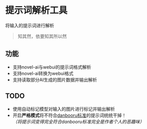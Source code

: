 # 提示词解析工具

将输入的提示词进行解析
> 知其然，依要知其所以然

## 功能

* 支持novel-ai与webui的提示词格式解析
* 支持novel-ai转换为webui格式
* 支持读取部分AI生成的图片数据并输出解析

## TODO

* 使用自动标记模型对输入的图片进行标记并输出解析
* 开启**严格模式**将不符合[danbooru标准](https://danbooru.donmai.us/wiki_pages/howto%3Atag "danbooru wiki中标记图片的标准")的提示词统统干掉！  
*（将提示词变得完全符合danbooru标准完全是作者个人的恶趣味）*
